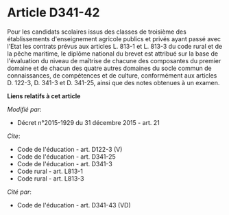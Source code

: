 # Article D341-42

Pour les candidats scolaires issus des classes de troisième des établissements d'enseignement agricole publics et privés
ayant passé avec l'Etat les contrats prévus aux articles L. 813-1 et L. 813-3 du code rural et de la pêche maritime, le
diplôme national du brevet est attribué sur la base de l'évaluation du niveau de maîtrise de chacune des composantes du
premier domaine et de chacun des quatre autres domaines du socle commun de connaissances, de compétences et de culture,
conformément aux articles D. 122-3, D. 341-3 et D. 341-25, ainsi que des notes obtenues à un examen.

**Liens relatifs à cet article**

_Modifié par_:

  - Décret n°2015-1929 du 31 décembre 2015 - art. 21

_Cite_:

  - Code de l'éducation - art. D122-3 (V)
  - Code de l'éducation - art. D341-25
  - Code de l'éducation - art. D341-3
  - Code rural - art. L813-1
  - Code rural - art. L813-3

_Cité par_:

  - Code de l'éducation - art. D341-43 (VD)
